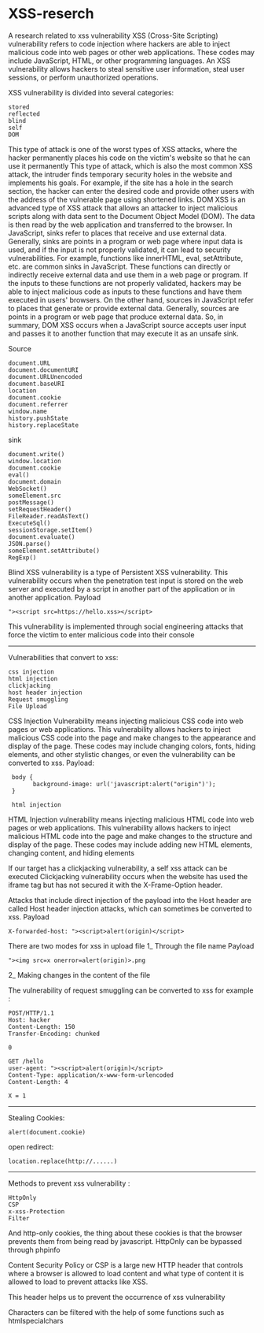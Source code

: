 # XSS-reserch
A research related to xss vulnerability
XSS (Cross-Site Scripting) vulnerability refers to code injection where hackers are able to inject malicious code into web pages or other web applications. These codes may include JavaScript, HTML, or other programming languages. An XSS vulnerability allows hackers to steal sensitive user information, steal user sessions, or perform unauthorized operations.

XSS vulnerability is divided into several categories:

    stored
    reflected
    blind
    self
    DOM
    
<Stored-xss>
This type of attack is one of the worst types of XSS attacks, where the hacker permanently places his code on the victim's website so that he can use it permanently 


<Reflected-xss>
This type of attack, which is also the most common XSS attack, the intruder finds temporary security holes in the website and implements his goals.
For example, if the site has a hole in the search section, the hacker can enter the desired code and provide other users with the address of the vulnerable page using shortened links.

<DOM-xss>
DOM XSS is an advanced type of XSS attack that allows an attacker to inject malicious scripts along with data sent to the Document Object Model (DOM). The data is then read by the web application and transferred to the browser.
In JavaScript, sinks refer to places that receive and use external data. Generally, sinks are points in a program or web page where input data is used, and if the input is not properly validated, it can lead to security vulnerabilities.
For example, functions like innerHTML, eval, setAttribute, etc. are common sinks in JavaScript. These functions can directly or indirectly receive external data and use them in a web page or program. If the inputs to these functions are not properly validated, hackers may be able to inject malicious code as inputs to these functions and have them executed in users' browsers.
On the other hand, sources in JavaScript refer to places that generate or provide external data. Generally, sources are points in a program or web page that produce external data.
So, in summary, DOM XSS occurs when a JavaScript source accepts user input and passes it to another function that may execute it as an unsafe sink.

Source

    document.URL
    document.documentURI 
    document.URLUnencoded 
    document.baseURI 
    location 
    document.cookie 
    document.referrer 
    window.name 
    history.pushState 
    history.replaceState
    
sink

    document.write()
    window.location
    document.cookie
    eval()
    document.domain
    WebSocket()
    someElement.src
    postMessage()
    setRequestHeader()
    FileReader.readAsText()
    ExecuteSql()
    sessionStorage.setItem()
    document.evaluate()
    JSON.parse()
    someElement.setAttribute()
    RegExp()

<Blind xss>
Blind XSS vulnerability is a type of Persistent XSS vulnerability. This vulnerability occurs when the penetration test input is stored on the web server and executed by a script in another part of the application or in another application.
Payload

    "><script src=https://hello.xss></script>

<self-xss>
This vulnerability is implemented through social engineering attacks that force the victim to enter malicious code into their console 
  
-------------------------------------------------------

Vulnerabilities that convert to xss:

    css injection 
    html injection 
    clickjacking 
    host header injection 
    Request smuggling 
    File Upload

<css injection>

CSS Injection Vulnerability means injecting malicious CSS code into web pages or web applications. This vulnerability allows hackers to inject malicious CSS code into the page and make changes to the appearance and display of the page. These codes may include changing colors, fonts, hiding elements, and other stylistic changes, or even the vulnerability can be converted to xss.
Payload:

     body {
           background-image: url('javascript:alert("origin")');
     }

     html injection

<HTML injecton>

HTML Injection vulnerability means injecting malicious HTML code into web pages or web applications. This vulnerability allows hackers to inject malicious HTML code into the page and make changes to the structure and display of the page. These codes may include adding new HTML elements, changing content, and hiding elements

<XSSJacking>

If our target has a clickjacking vulnerability, a self xss attack can be executed
Clickjacking vulnerability occurs when the website has used the iframe tag but has not secured it with the X-Frame-Option header.

<XSS via to HOST header injection>

Attacks that include direct injection of the payload into the Host header are called Host header injection attacks, which can sometimes be converted to xss.
Payload

    X-forwarded-host: "><script>alert(origin)</script>

<Xss via upload file>

There are two modes for xss in upload file
1_ Through the file name
Payload

    "><img src=x onerror=alert(origin)>.png

2_ Making changes in the content of the file   

<Request smuggling to xss>

The vulnerability of request smuggling can be converted to xss
for example :

    POST/HTTP/1.1
    Host: hacker
    Content-Length: 150 
    Transfer-Encoding: chunked

    0

    GET /hello
    user-agent: "><script>alert(origin)</script>
    Content-Type: application/x-www-form-urlencoded
    Content-Length: 4

    X = 1
-------------------------------------------------------
<xss exploit>
  
Stealing Cookies:

    alert(document.cookie) 
    
open redirect:

    location.replace(http://......)
    
-------------------------------------------------------
Methods to prevent xss vulnerability :

    HttpOnly 
    CSP
    x-xss-Protection
    Filter

<HttpOnly>

And http-only cookies, the thing about these cookies is that the browser prevents them from being read by javascript.
HttpOnly can be bypassed through phpinfo

<CSP>

Content Security Policy or CSP is a large new HTTP header that controls where a browser is allowed to load content and what type of content it is allowed to load to prevent attacks like XSS.

<x-xss-protection>

This header helps us to prevent the occurrence of xss vulnerability

<Filter>

Characters can be filtered with the help of some functions such as htmlspecialchars
